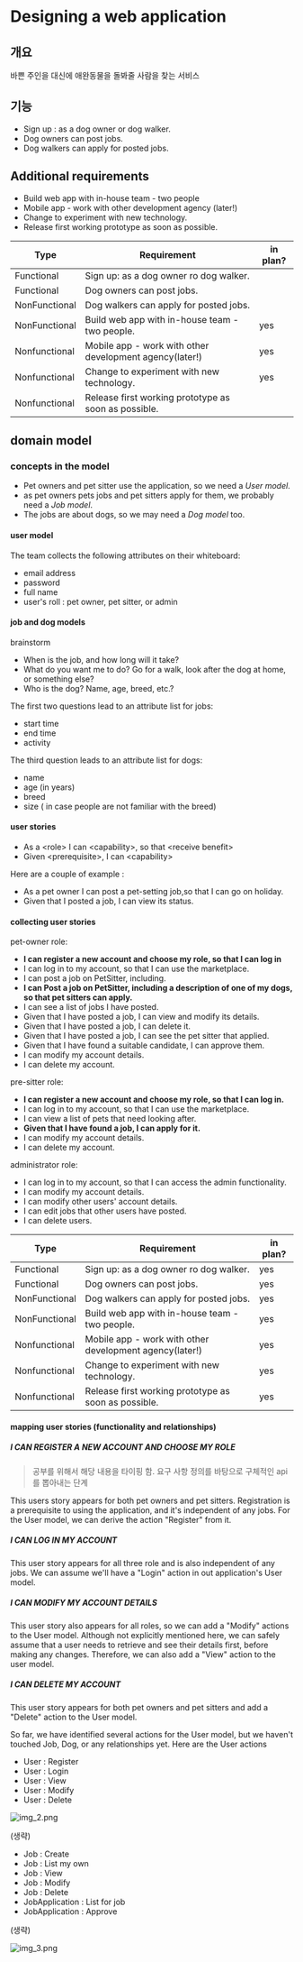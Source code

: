 # Designing a web application

## 개요

바쁜 주인을 대신에 애완동물을 돌봐줄 사람을 찾는 서비스

## 기능

- Sign up : as a dog owner or dog walker.
- Dog owners can post jobs.
- Dog walkers can apply for posted jobs.

## Additional requirements

- Build web app with in-house team - two people
- Mobile app - work with other development agency (later!)
- Change to experiment with new technology.
- Release first working prototype as soon as possible.

| Type          | Requirement                                             | in plan? |
|---------------|---------------------------------------------------------|----------|
| Functional    | Sign up: as a dog owner ro dog walker.                  |          |
| Functional    | Dog owners can post jobs.                               |          |
| NonFunctional | Dog walkers can apply for posted jobs.                  |          |
| NonFunctional | Build web app with in-house team - two people.          | yes      |
| Nonfunctional | Mobile app - work with other development agency(later!) | yes      |
| Nonfunctional | Change to experiment with new technology.               | yes      |
| Nonfunctional | Release first working prototype as soon as possible.    |          |

## domain model

### concepts in the model

- Pet owners and pet sitter use the application, so we need a *User model*.
- as pet owners pets jobs and pet sitters apply for them, we probably need a *Job model*.
- The jobs are about dogs, so we may need a *Dog model* too.

#### user model

The team collects the following attributes on their whiteboard:

- email address
- password
- full name
- user's roll : pet owner, pet sitter, or admin

#### job and dog models

brainstorm

- When is the job, and how long will it take?
- What do you want me to do? Go for a walk, look after the dog at home, or something else?
- Who is the dog? Name, age, breed, etc.?

The first two questions lead to an attribute list for jobs:

- start time
- end time
- activity

The third question leads to an attribute list for dogs:

- name
- age (in years)
- breed
- size ( in case people are not familiar with the breed)

#### user stories

* As a \<role> I can \<capability>, so that \<receive benefit>
* Given \<prerequisite>, I can \<capability>

Here are a couple of example :

- As a pet owner I can post a pet-setting job,so that I can go on holiday.
- Given that I posted a job, I can view its status.

#### collecting user stories

pet-owner role:

- **I can register a new account and choose my role, so that I can log in**
- I can log in to my account, so that I can use the marketplace.
- I can post a job on PetSitter, including.
- **I can Post a job on PetSitter, including a description of one of my dogs, so that pet sitters can apply.**
- I can see a list of jobs I have posted.
- Given that I have posted a job, I can view and modify its details.
- Given that I have posted a job, I can delete it.
- Given that I have posted a job, I can see the pet sitter that applied.
- Given that I have found a suitable candidate, I can approve them.
- I can modify my account details.
- I can delete my account.

pre-sitter role:

- **I can register a new account and choose my role, so that I can log in.**
- I can log in to my account, so that I can use the marketplace.
- I can view a list of pets that need looking after.
- **Given that I have found a job, I can apply for it.**
- I can modify my account details.
- I can delete my account.

administrator role:

- I can log in to my account, so that I can access the admin functionality.
- I can modify my account details.
- I can modify other users' account details.
- I can edit jobs that other users have posted.
- I can delete users.

| Type          | Requirement                                             | in plan? |
|---------------|---------------------------------------------------------|----------|
| Functional    | Sign up: as a dog owner ro dog walker.                  | yes      |
| Functional    | Dog owners can post jobs.                               | yes      |
| NonFunctional | Dog walkers can apply for posted jobs.                  | yes      |
| NonFunctional | Build web app with in-house team - two people.          | yes      |
| Nonfunctional | Mobile app - work with other development agency(later!) | yes      |
| Nonfunctional | Change to experiment with new technology.               | yes      |
| Nonfunctional | Release first working prototype as soon as possible.    | yes      |

#### mapping user stories (functionality and relationships)

##### I CAN  REGISTER A NEW ACCOUNT AND CHOOSE MY ROLE

> 공부를 위해서 해당 내용을 타이핑 함. 요구 사항 정의를 바탕으로 구체적인 api 를 뽑아내는 단계

This users story appears for both pet owners and pet sitters. Registration is a prerequisite to using
the application, and it's independent of any jobs. For the User model, we can derive the action "Register" from it.

##### I CAN LOG IN MY ACCOUNT

This user story appears for all three role and is also independent of any jobs. We can assume we'll have a "Login"
action in out application's User model.

##### I CAN MODIFY MY ACCOUNT DETAILS

This user story also appears for all roles, so we can add a "Modify" actions to the User model.
Although not explicitly mentioned here, we can safely assume that a user needs to retrieve and see their details first,
before making any changes.
Therefore, we can also add a "View" action to the user model.

##### I CAN DELETE MY ACCOUNT

This user story appears for both pet owners and pet sitters and add a "Delete" action to the User model.

So far, we have identified several actions for the User model, but we haven't touched Job, Dog, or any relationships
yet. Here are the User actions

- User : Register
- User : Login
- User : View
- User : Modify
- User : Delete

![img_2.png](img_2.png)

(생략)

- Job : Create
- Job : List my own
- Job : View
- Job : Modify
- Job : Delete
- JobApplication : List for job
- JobApplication : Approve

(생략)

![img_3.png](img_3.png)
